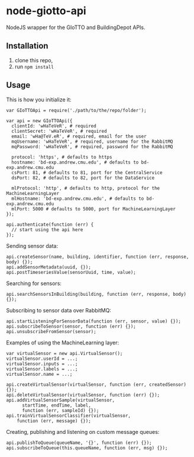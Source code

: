 # node-giotto-api

NodeJS wrapper for the GIoTTO and BuildingDepot APIs.

## Installation

1. clone this repo,
2. run `npm install`

## Usage

This is how you initialize it:

```
var GIoTTOApi = require('./path/to/the/repo/folder');

var api = new GIoTTOApi({
  clientId: 'wHaTeVeR', # required
  clientSecret: 'wHaTeVeR', # required
  email: 'wHa@TeV.eR', # required, email for the user
  mqUsername: 'wHaTeVeR', # required, username for the RabbitMQ
  mqPassword: 'wHaTeVeR', # required, password for the RabbitMQ

  protocol: 'https', # defaults to https
  hostname: 'bd-exp.andrew.cmu.edu', # defaults to bd-exp.andrew.cmu.edu
  csPort: 81, # defaults to 81, port for the CentralService
  dsPort: 82, # defaults to 82, port for the DataService

  mlProtocol: 'http', # defaults to http, protocol for the MachineLearningLayer
  mlHostname: 'bd-exp.andrew.cmu.edu', # defaults to bd-exp.andrew.cmu.edu
  mlPort: 5000 # defaults to 5000, port for MachineLearningLayer
});

api.authenticate(function (err) {
  // start using the api here
});
```

Sending sensor data:

```
api.createSensor(name, building, identifier, function (err, response, body) {});
api.addSensorMetadata(uuid, {});
api.postTimeseriesValue(sensorUuid, time, value);
```

Searching for sensors:

```
api.searchSensorsInBuilding(building, function (err, response, body) {});
```

Subscribing to sensor data over RabbitMQ:

```
api.startListeningForSensorData(function (err, sensor, value) {});
api.subscribeToSensor(sensor, function (err) {});
api.unsubscribeFromSensor(sensor);
```

Examples of using the MachineLearning layer:

```
var virtualSensor = new api.VirtualSensor();
virtualSensor.userId = ...;
virtualSensor.inputs = ...;
virtualSensor.labels = ...;
virtualSensor.name = ...;

api.createVirtualSensor(virtualSensor, function (err, createdSensor) {});
api.deleteVirtualSensor(virtualSensor, function (err) {});
api.addVirtualSensorSample(virtualSensor,
      startTime, endTime, label,
      function (err, sampleId) {});
api.trainVirtualSensorClassifier(virtualSensor,
    function (err, message) {});
```

Creating, publishing and listening on custom message queues:

```
api.publishToQueue(queueName, '{}', function (err) {});
api.subscribeToQueue(this.queueName, function (err, msg) {});
```
